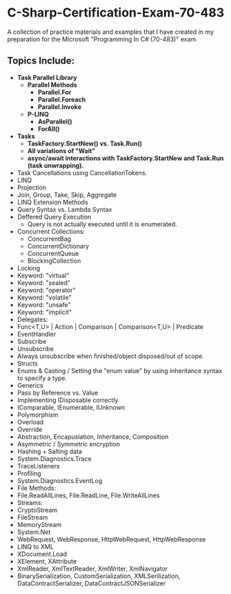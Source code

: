 # C-Sharp-Certification-Exam-70-483
A collection of practice materials and examples that I have created in my preparation for the Microsoft "Programming In C# (70-483)" exam.

Topics Include:
--
* **Task Parallel Library**
  * **Parallel Methods**
    * **Parallel.For**
    * **Parallel.Foreach**
    * **Parallel.Invoke**
  * **P-LINQ**
    * **AsParallel()**
    * **ForAll()**
* **Tasks**
  * **TaskFactory.StartNew() vs. Task.Run()**
  * **All variations of "Wait"**
  * **async/await interactions with TaskFactory.StartNew and Task.Run (task unwrapping).**
* Task Cancellations using CancellationTokens.
* LINQ
 * Projection
 * Join, Group, Take, Skip, Aggregate
 * LINQ Extension Methods
 * Query Syntax vs. Lambda Syntax
 * Deffered Query Execution
   * Query is not actually executed until it is enumerated.
* Concurrent Collections:
  * ConcurrentBag
  * ConcurrentDictionary
  * ConcurrentQueue
  * BlockingCollection
* Locking
* Keyword: "virtual"
* Keyword: "sealed"
* Keyword: "operator"
* Keyword: "volatile"
* Keyword: "unsafe"
* Keyword: "implicit"
* Delegates:
 * Func<T,U> | Action<T> | Comparison<T> | Comparison<T,U> | Predicate<T>
 * EventHandler<T>
  * Subscribe
  * Unsubscribe
   * Always unsubscribe when finished/object disposed/out of scope.
* Structs
* Enums & Casting / Setting the "enum value" by using inheritance syntax to specify a type.
* Generics
* Pass by Reference vs. Value
* Implementing IDisposable correctly
* IComparable, IEnumerable, IUnknown
* Polymorphism
 * Overload
 * Override
* Abstraction, Encapuslation, Inheritance, Composition
* Asymmetric / Symmetric encryption
* Hashing + Salting data
* System.Diagnostics.Trace
 * TraceListeners
* Profiling
* System.Diagnostics.EventLog
* File Methods:
 * File.ReadAllLines, File.ReadLine, File.WriteAllLines
* Streams:
 * CryptoStream
 * FileStream
 * MemoryStream
* System.Net
 * WebRequest, WebResponse, HttpWebRequest, HttpWebResponse
* LINQ to XML
 * XDocument.Load
 * XElement, XAttribute
* XmlReader, XmlTextReader, XmlWriter, XmlNavigator
* BinarySerialization, CustomSerialization, XMLSerilization, DataContractSerializer, DataContractJSONSerializer 
